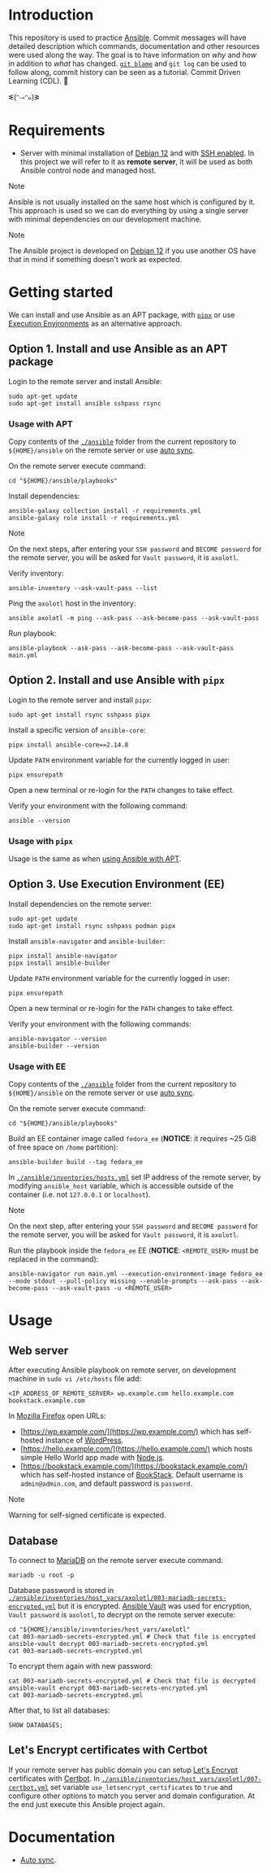 # Introduction

This repository is used to practice [Ansible](https://en.wikipedia.org/wiki/Ansible_(software)). Commit messages will have detailed description which commands, documentation and other resources were used along the way. The goal is to have information on *why* and *how* in addition to *what* has changed. [`git blame`](https://www.atlassian.com/git/tutorials/inspecting-a-repository/git-blame) and `git log` can be used to follow along, commit history can be seen as a tutorial. Commit Driven Learning (CDL). 🤯

ᓬ(ᵔ⤙ᵔ๑)ᕒ

# Requirements

- Server with minimal installation of [Debian 12](https://www.debian.org/) and with [SSH enabled](https://phoenixnap.com/kb/how-to-enable-ssh-on-debian). In this project we will refer to it as **remote server**, it will be used as both Ansible control node and managed host.

> [!NOTE]
> Ansible is not usually installed on the same host which is configured by it. This approach is used so we can do everything by using a single server with minimal dependencies on our development machine.

> [!NOTE]
> The Ansible project is developed on [Debian 12](https://www.debian.org/) if you use another OS have that in mind if something doesn't work as expected.

# Getting started

We can install and use Ansible as an APT package, with [`pipx`](https://github.com/pypa/pipx#overview-what-is-pipx) or use [Execution Environments](https://docs.ansible.com/ansible/latest/getting_started_ee/index.html) as an alternative approach.

## Option 1. Install and use Ansible as an APT package

Login to the remote server and install Ansible:

    sudo apt-get update
    sudo apt-get install ansible sshpass rsync

### Usage with APT

Copy contents of the [`./ansible`](ansible) folder from the current repository to `${HOME}/ansible` on the remote server or use [auto sync](doc/auto_sync.md).

On the remote server execute command:

    cd "${HOME}/ansible/playbooks"

Install dependencies:

    ansible-galaxy collection install -r requirements.yml
    ansible-galaxy role install -r requirements.yml

> [!NOTE]
> On the next steps, after entering your `SSH password` and `BECOME password` for the remote server, you will be asked for `Vault password`, it is `axolotl`.

Verify inventory:

    ansible-inventory --ask-vault-pass --list

Ping the `axolotl` host in the inventory:

    ansible axolotl -m ping --ask-pass --ask-become-pass --ask-vault-pass

Run playbook:

    ansible-playbook --ask-pass --ask-become-pass --ask-vault-pass main.yml

## Option 2. Install and use Ansible with `pipx`

Login to the remote server and install `pipx`:

    sudo apt-get install rsync sshpass pipx

Install a specific version of `ansible-core`:

    pipx install ansible-core==2.14.8

Update `PATH` environment variable for the currently logged in user:

    pipx ensurepath

Open a new terminal or re-login for the `PATH` changes to take effect.

Verify your environment with the following command:

    ansible --version

### Usage with `pipx`

Usage is the same as when [using Ansible with APT](#usage-with-apt).

## Option 3. Use Execution Environment (EE)

Install dependencies on the remote server:

    sudo apt-get update
    sudo apt-get install rsync sshpass podman pipx

Install `ansible-navigator` and `ansible-builder`:

    pipx install ansible-navigator
    pipx install ansible-builder

Update `PATH` environment variable for the currently logged in user:

    pipx ensurepath

Open a new terminal or re-login for the `PATH` changes to take effect.

Verify your environment with the following commands:

    ansible-navigator --version
    ansible-builder --version

### Usage with EE

Copy contents of the [`./ansible`](ansible) folder from the current repository to `${HOME}/ansible` on the remote server or use [auto sync](doc/auto_sync.md).

On the remote server execute command:

    cd "${HOME}/ansible/playbooks"

Build an EE container image called `fedora_ee` (**NOTICE**: it requires ~25 GiB of free space on `/home` partition):

    ansible-builder build --tag fedora_ee

In [`./ansible/inventories/hosts.yml`](ansible/inventories/hosts.yml) set IP address of the remote server, by modifying `ansible_host` variable, which is accessible outside of the container (i.e. not `127.0.0.1` or `localhost`).

> [!NOTE]
> On the next step, after entering your `SSH password` and `BECOME password` for the remote server, you will be asked for `Vault password`, it is `axolotl`.

Run the playbook inside the `fedora_ee` EE (**NOTICE**: `<REMOTE_USER>` must be replaced in the command):

    ansible-navigator run main.yml --execution-environment-image fedora_ee --mode stdout --pull-policy missing --enable-prompts --ask-pass --ask-become-pass --ask-vault-pass -u <REMOTE_USER>

# Usage

## Web server

After executing Ansible playbook on remote server, on development machine in `sudo vi /etc/hosts` file add:

    <IP_ADDRESS_OF_REMOTE_SERVER> wp.example.com hello.example.com bookstack.example.com

In [Mozilla Firefox](https://www.mozilla.org/firefox/) open URLs:

- [https://wp.example.com/](https://wp.example.com/) which has self-hosted instance of [WordPress](https://en.wikipedia.org/wiki/WordPress).
- [https://hello.example.com/](https://hello.example.com/) which hosts simple Hello World app made with [Node.js](https://en.wikipedia.org/wiki/Node.js).
- [https://bookstack.example.com/](https://bookstack.example.com/) which has self-hosted instance of [BookStack](https://www.bookstackapp.com/). Default username is `admin@admin.com`, and default password is `password`.

> [!NOTE]
> Warning for self-signed certificate is expected.

## Database

To connect to [MariaDB](https://en.wikipedia.org/wiki/MariaDB) on the remote server execute command:

    mariadb -u root -p

Database password is stored in [`./ansible/inventories/host_vars/axolotl/003-mariadb-secrets-encrypted.yml`](ansible/inventories/host_vars/axolotl/003-mariadb-secrets-encrypted.yml) but it is encrypted. [Ansible Vault](https://docs.ansible.com/ansible/latest/vault_guide/index.html) was used for encryption, `Vault password` is `axolotl`, to decrypt on the remote server execute:

    cd "${HOME}/ansible/inventories/host_vars/axolotl"
    cat 003-mariadb-secrets-encrypted.yml # Check that file is encrypted
    ansible-vault decrypt 003-mariadb-secrets-encrypted.yml
    cat 003-mariadb-secrets-encrypted.yml

To encrypt them again with new password:

    cat 003-mariadb-secrets-encrypted.yml # Check that file is decrypted
    ansible-vault encrypt 003-mariadb-secrets-encrypted.yml
    cat 003-mariadb-secrets-encrypted.yml

After that, to list all databases:

    SHOW DATABASES;

## Let's Encrypt certificates with Certbot

If your remote server has public domain you can setup [Let's Encrypt](https://en.wikipedia.org/wiki/Let%27s_Encrypt) certificates with [Certbot](https://certbot.eff.org/pages/about). In [`./ansible/inventories/host_vars/axolotl/007-certbot.yml`](ansible/inventories/host_vars/axolotl/007-certbot.yml) set variable `use_letsencrypt_certificates` to `true` and configure other options to match you server and domain configuration. At the end just execute this Ansible project again.

# Documentation

- [Auto sync](doc/auto_sync.md).
